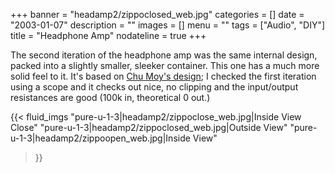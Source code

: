 +++
banner = "headamp2/zippoclosed_web.jpg"
categories = []
date = "2003-01-07"
description = ""
images = []
menu = ""
tags = ["Audio", "DIY"]
title = "Headphone Amp"
nodateline = true
+++

The second iteration of the headphone amp was the same internal design, packed into a slightly smaller, sleeker container. This one has a much more solid feel to it. 
It's based on [Chu Moy's design](https://tangentsoft.net/audio/cmoy/); I checked the first iteration using a scope and it checks out nice, no clipping and the input/output resistances are good (100k in, theoretical 0 out.)

{{< fluid_imgs 
  "pure-u-1-3|headamp2/zippoclose_web.jpg|Inside View Close" 
  "pure-u-1-3|headamp2/zippoclosed_web.jpg|Outside View" 
  "pure-u-1-3|headamp2/zippoopen_web.jpg|Inside View" 

>}}
